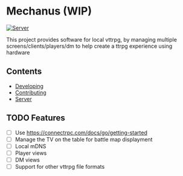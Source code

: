 # Mechanus (WIP)

[![Server](https://github.com/DaanV2/mechanus/actions/workflows/server.yaml/badge.svg?branch=main)](https://github.com/DaanV2/mechanus/actions/workflows/server.yaml)

This project provides software for local vttrpg, by managing multiple screens/clients/players/dm to help create a ttrpg experience using hardware

## Contents

- [Developing](./docs/development.md)
- [Contributing](./docs/contributing.md)
- [Server](./server/README.md)

## TODO Features

- [ ] Use https://connectrpc.com/docs/go/getting-started
- [ ] Manage the TV on the table for battle map displayment
- [ ] Local mDNS
- [ ] Player views
- [ ] DM views
- [ ] Support for other vttrpg file formats